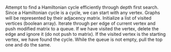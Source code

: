 Attempt to find a Hamiltonian cycle efficiently through depth first search.
Since a Hamiltonian cycle is a cycle, we can start with any vertex.
Graphs will be represented by their adjacency matrix.
Initialize a list of visited vertices (boolean array).
Iterate through per edge of current vertex and push modified matrix to a queue.
If we have visited the vertex, delete the edge and ignore it (do not push to matrix).
If the visited vertex is the starting vertex, we have found the cycle.
While the queue is not empty, pull the top one and do the same.
